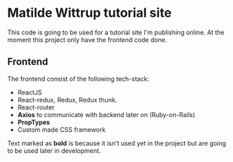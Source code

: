 # Matilde Wittrup tutorial site
This code is going to be used for a tutorial site I'm publishing online. At the moment this project only have the frontend code done.

## Frontend
The frontend consist of the following tech-stack:
* ReactJS
* React-redux, Redux, Redux thunk.
* React-router
* **Axios** to communicate with backend later on (Ruby-on-Rails)
* **PropTypes**
* Custom made CSS framework

Text marked as **bold** is because it isn't used yet in the project but are going to be used later in development.